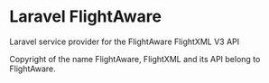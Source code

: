 # Laravel FlightAware

Laravel service provider for the FlightAware FlightXML V3 API

Copyright of the name FlightAware, FlightXML and its API belong to FlightAware.